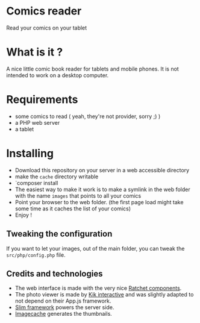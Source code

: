 # Comics reader
Read your comics on your tablet

# What is it ?
A nice little comic book reader for tablets and mobile phones.
It is not intended to work on a desktop computer.

# Requirements

- some comics to read ( yeah, they're not provider, sorry ;) )
- a PHP web server
- a tablet

# Installing

- Download this repository on your server in a web accessible directory
- make the `cache` directory writable
- `composer install
- The easiest way to make it work is to make a symlink in the web folder with the name `images` that points to all your comics
- Point your browser to the web folder. (the first page load might take some time as it caches the list of your comics)
- Enjoy !

## Tweaking the configuration

If you want to let your images, out of the main folder, you can tweak the `src/php/config.php` file.

## Credits and technologies

- The web interface is made with the very nice [Ratchet components](http://goratchet.com/).
- The photo viewer is made by [Kik interactive](https://github.com/kikinteractive/photo-viewer) and was slightly adapted to not depend on their App.js framework.
- [Slim framework](http://www.slimframework.com/) powers the server side.
- [Imagecache](https://github.com/onigoetz/imagecache) generates the thumbnails. 
